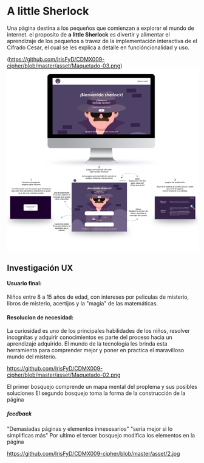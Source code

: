 # A little Sherlock

Una pàgina destina a los pequeños que comienzan a explorar el mundo de internet. el proposito de **a little Sherlock** es divertir y alimentar el aprendizaje de los pequeños a travez de la implementación interactiva de el Cifrado Cesar, el cual se les explica a detalle en funcióncionalidad y uso.

(https://github.com/IrisFyD/CDMX009-cipher/blob/master/asset/Maquetado-03.png)
![imagen final](https://github.com/IrisFyD/CDMX009-cipher/blob/master/asset/Maquetado-03.png?raw=true)
## Investigación UX

#### Usuario final:
Niños entre 8 a 15 años de edad, con intereses por peliculas de misterio, libros de misterio, acertijos y la "magia" de las matemáticas.

#### Resolucion de necesidad:
La curiosidad es uno de los principales habilidades de los niños, resolver incognitas y adquirir conocimientos es parte del proceso hacia un aprendizaje adquirido. El mundo de la tecnologia les brinda esta herramienta para comprender mejor y poner en practica el maravilloso mundo del misterio.

https://github.com/IrisFyD/CDMX009-cipher/blob/master/asset/Maquetado-02.png

El primer bosquejo comprende un mapa mental del proplema y sus posibles soluciones
El segundo bosquejo toma la forma de la construcción de la página
##### feedback
"Demasiadas páginas y elementos innesesarios"
"seria mejor si lo simplificas más"
Por ultimo el tercer bosquejo modifica los elementos en la página

https://github.com/IrisFyD/CDMX009-cipher/blob/master/asset/2.jpg
